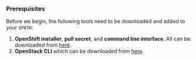 ### Prerequisites

Before we begin, the following tools need to be downloaded and added to your `$PATH`:

1. **OpenShift installer**, **pull secret**, and **command line interface**. All can be downloaded from
   [here](https://cloud.redhat.com/openshift/install/aws/installer-provisioned).
2. **OpenStack CLI** which can be downloaded from [here](https://docs.openstack.org/newton/user-guide/common/cli-install-openstack-command-line-clients.html).
